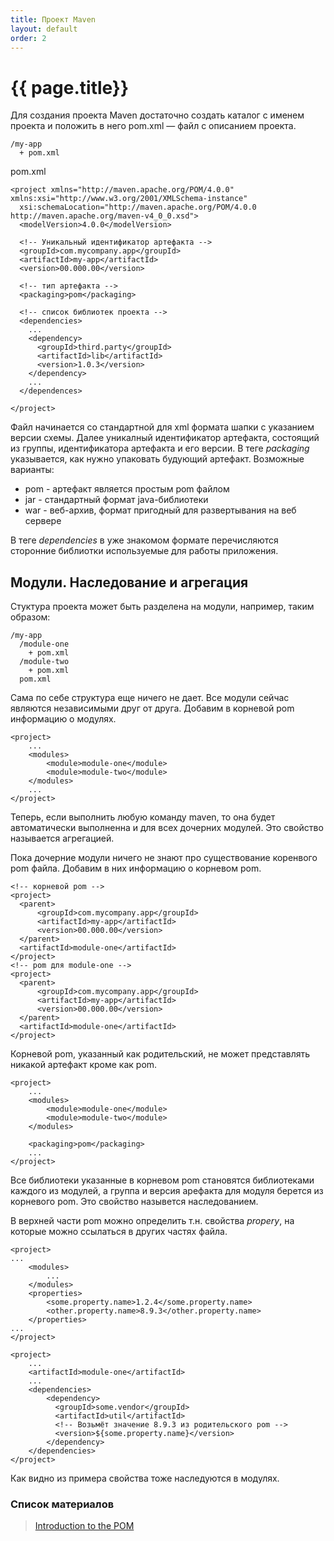 ```yaml
---
title: Проект Maven
layout: default
order: 2
---
```


# {{ page.title}}
Для создания проекта Maven достаточно создать каталог с именем проекта и положить в него pom.xml &mdash; файл с описанием проекта. 
```
/my-app
  + pom.xml
```
pom.xml
```
<project xmlns="http://maven.apache.org/POM/4.0.0" xmlns:xsi="http://www.w3.org/2001/XMLSchema-instance"
  xsi:schemaLocation="http://maven.apache.org/POM/4.0.0 http://maven.apache.org/maven-v4_0_0.xsd">
  <modelVersion>4.0.0</modelVersion>
  
  <!-- Уникальный идентификатор артефакта -->
  <groupId>com.mycompany.app</groupId>
  <artifactId>my-app</artifactId>
  <version>00.000.00</version>
  
  <!-- тип артефакта --> 
  <packaging>pom</packaging>

  <!-- список библиотек проекта -->
  <dependencies>
    ...
    <dependency>
      <groupId>third.party</groupId>
      <artifactId>lib</artifactId>
      <version>1.0.3</version>
    </dependency>
    ...
  </dependences>
  
</project>
```
Файл начинается со стандартной для xml формата шапки с указанием версии схемы. 
Далее уникалный идентификатор артефакта, состоящий из группы, идентификатора артефакта и его версии.
В теге _packaging_ указывается, как нужно упаковать будующий артефакт. Возможные варианты:
 - pom - артефакт является простым pom файлом
 - jar - стандартный формат java-библиотеки
 - war - веб-архив, формат пригодный для развертывания на веб сервере

В теге _dependencies_ в уже знакомом формате перечисляются сторонние библиотки используемые для работы приложения.

## Модули. Наследование и агрегация
Стуктура проекта может быть разделена на модули, например, таким образом:

```
/my-app
  /module-one
    + pom.xml
  /module-two
    + pom.xml
  pom.xml
```
Сама по себе структура еще ничего не дает. Все модули сейчас являются независимыми друг от друга.
Добавим в корневой pom информацию о модулях.

```
<project>
    ...
    <modules>
        <module>module-one</module>
        <module>module-two</module>
    </modules>
    ...    
</project>
```

Теперь, если выполнить любую команду maven, то она будет автоматически выполненна и для всех дочерних модулей.
Это свойство называется агрегацией. 

Пока дочерние модули ничего не знают про существование коренвого pom файла. Добавим в них информацию о корневом pom.

```
<!-- корневой pom -->
<project>
  <parent>
      <groupId>com.mycompany.app</groupId>
      <artifactId>my-app</artifactId>
      <version>00.000.00</version>
  </parent>
  <artifactId>module-one</artifactId>
</project>
<!-- pom для module-one -->
<project>
  <parent>
      <groupId>com.mycompany.app</groupId>
      <artifactId>my-app</artifactId>
      <version>00.000.00</version>
  </parent>
  <artifactId>module-one</artifactId>
</project>
```
Корневой pom, указанный как родительский, не может представлять никакой артефакт кроме как pom.
```
<project>
    ...
    <modules>
        <module>module-one</module>
        <module>module-two</module>
    </modules>
    
    <packaging>pom</packaging>
    ...    
</project>
```
Все библиотеки указанные в корневом pom становятся библиотеками каждого из модулей, а
группа и версия арефакта для модуля берется из корневого pom. Это свойство назывется наследованием.

В верхней части pom можно определить т.н. свойства _propery_, на которые можно ссылаться в других частях файла.

```
<project>
...
    <modules>
        ...
    </modules>
    <properties>
        <some.property.name>1.2.4</some.property.name>
        <other.property.name>8.9.3</other.property.name>
    </properties>
...
</project>

<project>
    ...   
    <artifactId>module-one</artifactId>
    ...
    <dependencies>
        <dependency>
          <groupId>some.vendor</groupId>
          <artifactId>util</artifactId>
          <!-- Возьмёт значение 8.9.3 из родительского pom -->
          <version>${some.property.name}</version>
        </dependency>
    </dependencies>
</project>

```

Как видно из примера свойства тоже наследуются в модулях.

### Список материалов
> [Introduction to the POM](https://maven.apache.org/guides/introduction/introduction-to-the-pom.html)  




 







 




